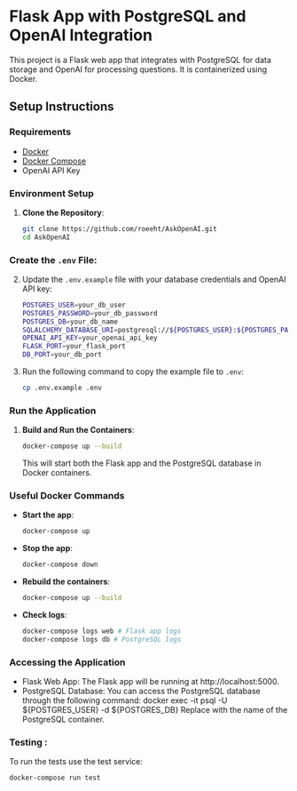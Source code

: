 # Flask App with PostgreSQL and OpenAI Integration

This project is a Flask web app that integrates with PostgreSQL for data storage and OpenAI for processing questions. It is containerized using Docker.

## Setup Instructions

### Requirements

- [Docker](https://docs.docker.com/get-docker/)
- [Docker Compose](https://docs.docker.com/compose/install/)
- OpenAI API Key

### Environment Setup

1. **Clone the Repository**:
    ```bash
   git clone https://github.com/roeeht/AskOpenAI.git
   cd AskOpenAI
    ```
### Create the `.env` File:

2. Update the `.env.example` file with your database credentials and OpenAI API key:

    ```bash
    POSTGRES_USER=your_db_user
    POSTGRES_PASSWORD=your_db_password
    POSTGRES_DB=your_db_name
    SQLALCHEMY_DATABASE_URI=postgresql://${POSTGRES_USER}:${POSTGRES_PASSWORD}@db:5432/${POSTGRES_DB}
    OPENAI_API_KEY=your_openai_api_key
    FLASK_PORT=your_flask_port
    DB_PORT=your_db_port
    ```

2. Run the following command to copy the example file to `.env`:

    ```bash
    cp .env.example .env
    ```


### Run the Application

1. **Build and Run the Containers**:
    ```bash
   docker-compose up --build
   ```
    This will start both the Flask app and the PostgreSQL database in Docker containers.
    

### Useful Docker Commands

- **Start the app**:
  ```bash
  docker-compose up
  ```
- **Stop the app**:
  ```bash
  docker-compose down
  ```
- **Rebuild the containers**:
  ```bash
  docker-compose up --build
  ```
- **Check logs**:
  ```bash
  docker-compose logs web # Flask app logs
  docker-compose logs db # PostgreSQL logs
  ```
### Accessing the Application

- Flask Web App: The Flask app will be running at http://localhost:5000.
- PostgreSQL Database: You can access the PostgreSQL database through the following command:
  docker exec -it <db-container-name> psql -U ${POSTGRES_USER} -d ${POSTGRES_DB}
  Replace <db-container-name> with the name of the PostgreSQL container.

### Testing :

To run the tests use the test service:
```bash
docker-compose run test
```
